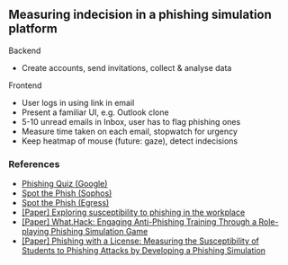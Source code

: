 ## Measuring indecision in a phishing simulation platform

Backend

* Create accounts, send invitations, collect & analyse data

Frontend

* User logs in using link in email
* Present a familiar UI, e.g. Outlook clone
* 5-10 unread emails in Inbox, user has to flag phishing ones
* Measure time taken on each email, stopwatch for urgency
* Keep heatmap of mouse (future: gaze), detect indecisions

### References
* [Phishing Quiz (Google)](https://phishingquiz.withgoogle.com/?hl=en-GB) 
* [Spot the Phish (Sophos)](https://secure2.sophos.com/en-us/lp/games/play-spot-the-phish/quiz.aspx)
* [Spot the Phish (Egress)](https://www.egress.com/resources/cybersecurity-information/phishing/spot-the-phish)
* [[Paper] Exploring susceptibility to phishing in the workplace](https://doi.org/10.1016/j.ijhcs.2018.06.004)
* [[Paper] What.Hack: Engaging Anti-Phishing Training Through a Role-playing Phishing Simulation Game](https://dl.acm.org/doi/pdf/10.1145/3290605.3300338)
* [[Paper] Phishing with a License: Measuring the Susceptibility of Students to Phishing Attacks by Developing a Phishing Simulation](https://www.commoneducationfoundation.org/wp-content/uploads/2017/11/Innovation_Award_Dreese.pdf)
